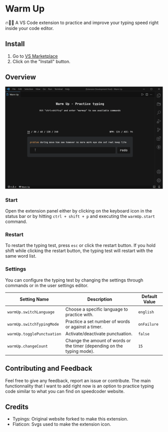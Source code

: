 # Warm Up

🔥👨‍💻 A VS Code extension to practice and improve your typing speed right inside your code editor.

## Install

1. Go to [VS Marketplace](https://marketplace.visualstudio.com/items?itemName=Jeusto.warm-up-typing-test)
2. Click on the "Install" button.

## Overview

![demo](demo.gif)

### Start

Open the extension panel either by clicking on the keyboard icon in the status bar or by hitting `ctrl + shift + p` and executing the `warmUp.start` command.

### Restart

To restart the typing test, press `esc` or click the restart button. If you hold shift while clicking the restart button, the typing test will restart with the same word list.

### Settings

You can configure the typing test by changing the settings through commands or in the user settings editor.

| Setting Name               | Description                                                             | Default Value |
| -------------------------- | ----------------------------------------------------------------------- | ------------- |
| `warmUp.switchLanguage`    | Choose a specific language to practice with.                            | `english`     |
| `warmUp.switchTypingMode`  | Practice a set number of words or against a timer.                      | `onFailure`   |
| `warmUp.togglePunctuation` | Activate/deactivate punctuation.                                        | `false`       |
| `warmUp.changeCount`       | Change the amount of words or the timer (depending on the typing mode). | `15`          |

## Contributing and Feedback

Feel free to give any feedback, report an issue or contribute. The main functionnality that I want to add right now is an option to practice typing code similar to what you can find on speedcoder website.

## Credits

- Typings: Original website forked to make this extension.
- Flaticon: Svgs used to make the extension icon.
